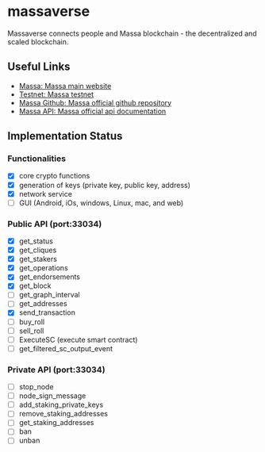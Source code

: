 # massaverse

Massaverse connects people and Massa blockchain - the decentralized
and scaled blockchain.

## Useful Links

- [Massa: Massa main website](https://massa.net)
- [Testnet: Massa testnet](https://test.massa.net)
- [Massa Github: Massa official github repository](https://github.com/massalabs)
- [Massa API: Massa official api documentation](https://github.com/massalabs/massa/wiki/api)

## Implementation Status
### Functionalities
- [x] core crypto functions
- [x] generation of keys (private key, public key, address)
- [x] network service
- [ ] GUI (Android, iOs, windows, Linux, mac, and web)
### Public API (port:33034)
- [x] get_status
- [x] get_cliques
- [x] get_stakers
- [x] get_operations
- [x] get_endorsements
- [x] get_block
- [ ] get_graph_interval
- [ ] get_addresses
- [x] send_transaction
- [ ] buy_roll
- [ ] sell_roll
- [ ] ExecuteSC (execute smart contract)
- [ ] get_filtered_sc_output_event
### Private API (port:33034)
- [ ] stop_node
- [ ] node_sign_message
- [ ] add_staking_private_keys
- [ ] remove_staking_addresses
- [ ] get_staking_addresses
- [ ] ban
- [ ] unban